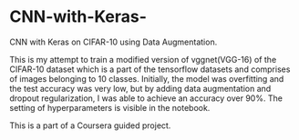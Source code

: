 # CNN-with-Keras-
CNN with Keras on CIFAR-10 using Data Augmentation.

This is my attempt to train a modified version of vggnet(VGG-16) of the CIFAR-10 dataset which is a part of the tensorflow datasets
and comprises of images belonging to 10 classes.
Initially, the model was overfitting and the test accuracy was very low, but by adding data augmentation and dropout regularization, 
I was able to achieve an accuracy over 90%. The setting of hyperparameters is visible in the notebook.

This is a part of a Coursera guided project.
